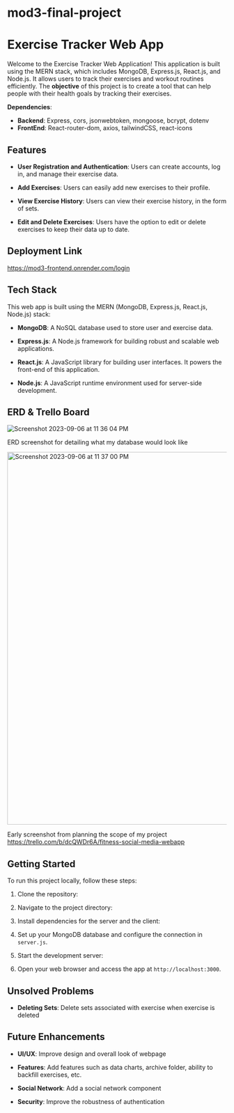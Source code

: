 # mod3-final-project
# Exercise Tracker Web App

Welcome to the Exercise Tracker Web Application! This application is built using the MERN stack, which includes MongoDB, Express.js, React.js, and Node.js. 
It allows users to track their exercises and workout routines efficiently. The **objective** of this project is to create
a tool that can help people with their health goals by tracking their exercises.

**Dependencies**:
- **Backend**: Express, cors, jsonwebtoken, mongoose, bcrypt, dotenv
- **FrontEnd**: React-router-dom, axios, tailwindCSS, react-icons

## Features

- **User Registration and Authentication**: Users can create accounts, log in, and manage their exercise data.

- **Add Exercises**: Users can easily add new exercises to their profile.
  
- **View Exercise History**: Users can view their exercise history, in the form of sets.

- **Edit and Delete Exercises**: Users have the option to edit or delete exercises to keep their data up to date.

## Deployment Link
https://mod3-frontend.onrender.com/login

## Tech Stack

This web app is built using the MERN (MongoDB, Express.js, React.js, Node.js) stack:

- **MongoDB**: A NoSQL database used to store user and exercise data.

- **Express.js**: A Node.js framework for building robust and scalable web applications.

- **React.js**: A JavaScript library for building user interfaces. It powers the front-end of this application.

- **Node.js**: A JavaScript runtime environment used for server-side development.

## ERD & Trello Board

![Screenshot 2023-09-06 at 11 36 04 PM](https://github.com/HectorMagana1/mod3-final-project/assets/116575108/758b0bc3-95e9-4b43-97f8-ebf1b38764aa)

ERD screenshot for detailing what my database would look like

<img width="856" alt="Screenshot 2023-09-06 at 11 37 00 PM" src="https://github.com/HectorMagana1/mod3-final-project/assets/116575108/a9eabcf0-2061-4382-8982-63b91e558198">

Early screenshot from planning the scope of my project
https://trello.com/b/dcQWDr6A/fitness-social-media-webapp

## Getting Started

To run this project locally, follow these steps:

1. Clone the repository:

2. Navigate to the project directory:

3. Install dependencies for the server and the client:

4. Set up your MongoDB database and configure the connection in `server.js`.

5. Start the development server:

6. Open your web browser and access the app at `http://localhost:3000`.

## Unsolved Problems

- **Deleting Sets**: Delete sets associated with exercise when exercise is deleted


## Future Enhancements

- **UI/UX**: Improve design and overall look of webpage
  
- **Features**: Add features such as data charts, archive folder, ability to backfill exercises, etc.
  
- **Social Network**: Add a social network component
  
- **Security**: Improve the robustness of authentication




